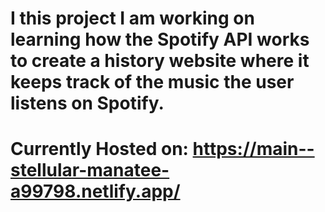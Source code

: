 # I this project I am working on learning how the Spotify API works to create a history website where it keeps track of the music the user listens on Spotify.
# Currently Hosted on: https://main--stellular-manatee-a99798.netlify.app/
